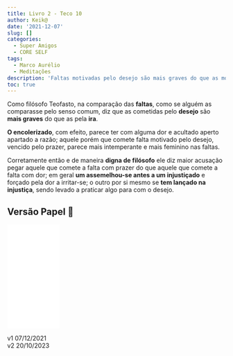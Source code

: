 ```yaml
---
title: Livro 2 - Teco 10
author: Keik@
date: '2021-12-07'
slug: []
categories:
  - Super Amigos
  - CORE SELF
tags:
  - Marco Aurélio
  - Meditações
description: 'Faltas motivadas pelo desejo são mais graves do que as motivadas pela ira'
toc: true
---
```


Como filósofo Teofasto, na comparação das **faltas**, como se alguém as comparasse pelo senso comum, diz que as cometidas pelo **desejo** são **mais graves** do que  as pela **ira**.

**O encolerizado**, com efeito, parece ter com alguma dor e acultado aperto apartado a razão; aquele porém que comete  falta motivado pelo desejo, vencido pelo prazer, parece mais intemperante e mais feminino nas faltas. 

Corretamente então e de maneira **digna de filósofo** ele diz maior acusação pegar aquele que comete a falta com prazer do que aquele que comete a falta com dor; em geral **um assemelhou-se antes a um injustiçado** e forçado pela dor a irritar-se; o outro por si mesmo se **tem lançado na injustiça**, sendo levado a praticar algo para com o desejo.


## Versão Papel :book:
<iframe style="width:120px;height:240px;" marginwidth="0" marginheight="0" scrolling="no" frameborder="0" src="//ws-na.amazon-adsystem.com/widgets/q?ServiceVersion=20070822&OneJS=1&Operation=GetAdHtml&MarketPlace=BR&source=ss&ref=as_ss_li_til&ad_type=product_link&tracking_id=mundodekeika-20&language=pt_BR&marketplace=amazon&region=BR&placement=B092FVY4BB&asins=B092FVY4BB&linkId=37c5ec14221f61f811029aa88b520891&show_border=true&link_opens_in_new_window=true"></iframe>

v1 07/12/2021  
v2 20/10/2023  

